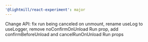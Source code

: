 ```yaml
---
'@lightmill/react-experiment': major
---
```


Change API: fix run being canceled on unmount, rename useLog to useLogger, remove noConfirmOnUnload Run prop, add confirmBeforeUnload and cancelRunOnUnload Run props
